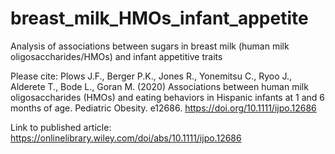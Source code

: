# breast_milk_HMOs_infant_appetite
Analysis of associations between sugars in breast milk (human milk oligosaccharides/HMOs) and infant appetitive traits

Please cite: Plows J.F., Berger P.K., Jones R., Yonemitsu C., Ryoo J., Alderete T., Bode L., Goran M. (2020) Associations between human milk oligosaccharides (HMOs) and eating behaviors in Hispanic infants at 1 and 6 months of age. Pediatric Obesity. e12686. https://doi.org/10.1111/ijpo.12686

Link to published article: https://onlinelibrary.wiley.com/doi/abs/10.1111/ijpo.12686
